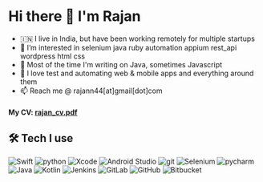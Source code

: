 # Hi there 👋 I'm Rajan

- 🇮🇳 I live in India, but have been working remotely for multiple startups
- 👀 I’m interested in selenium java ruby automation appium rest_api wordpress html css
- 🤖 Most of the time I'm writing on Java, sometimes Javascript
- 📱 I love test and automating web & mobile apps and everything around them
- 📫 Reach me @ rajann44[at]gmail[dot]com

#### My CV: [rajan_cv.pdf](https://github.com/rajann44)

<!---
rajann44/rajann44 is a ✨ special ✨ repository because its `README.md` (this file) appears on your GitHub profile.
You can click the Preview link to take a look at your changes.
--->

## 🛠 Tech I use
![Swift](https://img.shields.io/badge/swift-F54A2A?style=for-the-badge&logo=swift&logoColor=white) ![python](https://img.shields.io/badge/python%20-%2314354C.svg?&style=for-the-badge&logo=python&logoColor=white) ![Xcode](https://img.shields.io/badge/Xcode-007ACC?style=for-the-badge&logo=Xcode&logoColor=white) ![Android Studio](https://img.shields.io/badge/Android%20Studio-3DDC84.svg?style=for-the-badge&logo=android-studio&logoColor=white) ![git](https://img.shields.io/badge/git%20-%23F05033.svg?&style=for-the-badge&logo=git&logoColor=white) ![Selenium](https://img.shields.io/badge/-selenium-%43B02A?style=for-the-badge&logo=selenium&logoColor=white) ![pycharm](https://img.shields.io/badge/pycharm-%23000000.svg?&style=for-the-badge&logo=pycharm&logoColor=white) ![Java](https://img.shields.io/badge/java-%23ED8B00.svg?style=for-the-badge&logo=java&logoColor=white) ![Kotlin](https://img.shields.io/badge/kotlin-%237F52FF.svg?style=for-the-badge&logo=kotlin&logoColor=white) ![Jenkins](https://img.shields.io/badge/jenkins-%232C5263.svg?style=for-the-badge&logo=jenkins&logoColor=white) ![GitLab](https://img.shields.io/badge/gitlab-%23181717.svg?style=for-the-badge&logo=gitlab&logoColor=white) ![GitHub](https://img.shields.io/badge/github-%23121011.svg?style=for-the-badge&logo=github&logoColor=white) ![Bitbucket](https://img.shields.io/badge/bitbucket-%230047B3.svg?style=for-the-badge&logo=bitbucket&logoColor=white)
